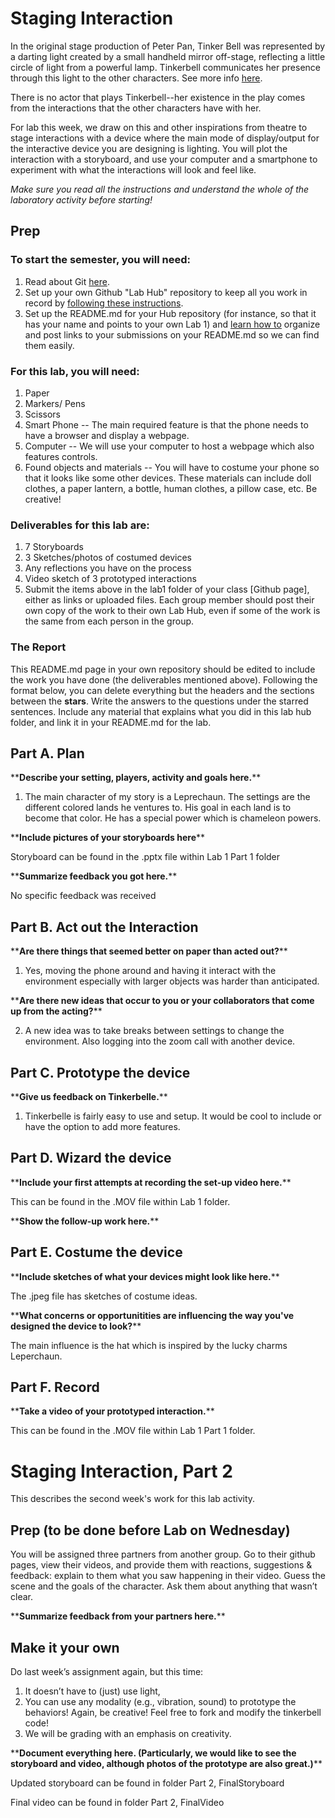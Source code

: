

# Staging Interaction

In the original stage production of Peter Pan, Tinker Bell was represented by a darting light created by a small handheld mirror off-stage, reflecting a little circle of light from a powerful lamp. Tinkerbell communicates her presence through this light to the other characters. See more info [here](https://en.wikipedia.org/wiki/Tinker_Bell). 

There is no actor that plays Tinkerbell--her existence in the play comes from the interactions that the other characters have with her.

For lab this week, we draw on this and other inspirations from theatre to stage interactions with a device where the main mode of display/output for the interactive device you are designing is lighting. You will plot the interaction with a storyboard, and use your computer and a smartphone to experiment with what the interactions will look and feel like. 

_Make sure you read all the instructions and understand the whole of the laboratory activity before starting!_



## Prep

### To start the semester, you will need:
1. Read about Git [here](https://git-scm.com/book/en/v2/Getting-Started-What-is-Git%3F).
2. Set up your own Github "Lab Hub" repository to keep all you work in record by [following these instructions](https://github.com/FAR-Lab/Developing-and-Designing-Interactive-Devices/blob/2021Fall/readings/Submitting%20Labs.md).
3. Set up the README.md for your Hub repository (for instance, so that it has your name and points to your own Lab 1) and [learn how to](https://guides.github.com/features/mastering-markdown/) organize and post links to your submissions on your README.md so we can find them easily.


### For this lab, you will need:
1. Paper
2. Markers/ Pens
3. Scissors
4. Smart Phone -- The main required feature is that the phone needs to have a browser and display a webpage.
5. Computer -- We will use your computer to host a webpage which also features controls.
6. Found objects and materials -- You will have to costume your phone so that it looks like some other devices. These materials can include doll clothes, a paper lantern, a bottle, human clothes, a pillow case, etc. Be creative!

### Deliverables for this lab are: 
1. 7 Storyboards
1. 3 Sketches/photos of costumed devices
1. Any reflections you have on the process
1. Video sketch of 3 prototyped interactions
1. Submit the items above in the lab1 folder of your class [Github page], either as links or uploaded files. Each group member should post their own copy of the work to their own Lab Hub, even if some of the work is the same from each person in the group.

### The Report
This README.md page in your own repository should be edited to include the work you have done (the deliverables mentioned above). Following the format below, you can delete everything but the headers and the sections between the **stars**. Write the answers to the questions under the starred sentences. Include any material that explains what you did in this lab hub folder, and link it in your README.md for the lab.


## Part A. Plan 


\*\***Describe your setting, players, activity and goals here.**\*\*

1.	The main character of my story is a Leprechaun. The settings are the different colored lands he ventures to. His goal in each land is to become that color. He has a special power which is chameleon powers.




\*\***Include pictures of your storyboards here**\*\*

Storyboard can be found in the .pptx file within Lab 1 Part 1 folder

\*\***Summarize feedback you got here.**\*\*

No specific feedback was received

## Part B. Act out the Interaction


\*\***Are there things that seemed better on paper than acted out?**\*\*

1.	Yes, moving the phone around and having it interact with the environment especially with larger objects was harder than anticipated.

\*\***Are there new ideas that occur to you or your collaborators that come up from the acting?**\*\*

2.	A new idea was to take breaks between settings to change the environment. Also logging into the zoom call with another device.

## Part C. Prototype the device


\*\***Give us feedback on Tinkerbelle.**\*\*

1.	Tinkerbelle is fairly easy to use and setup. It would be cool to include or have the option to add more features.

## Part D. Wizard the device

\*\***Include your first attempts at recording the set-up video here.**\*\*

This can be found in the .MOV file within Lab 1 folder.

\*\***Show the follow-up work here.**\*\*


## Part E. Costume the device


\*\***Include sketches of what your devices might look like here.**\*\*

The .jpeg file has sketches of costume ideas.

\*\***What concerns or opportunitities are influencing the way you've designed the device to look?**\*\*

The main influence is the hat which is inspired by the lucky charms Leperchaun.

## Part F. Record

\*\***Take a video of your prototyped interaction.**\*\*

This can be found in the .MOV file within Lab 1 Part 1 folder.



# Staging Interaction, Part 2 

This describes the second week's work for this lab activity.


## Prep (to be done before Lab on Wednesday)

You will be assigned three partners from another group. Go to their github pages, view their videos, and provide them with reactions, suggestions & feedback: explain to them what you saw happening in their video. Guess the scene and the goals of the character. Ask them about anything that wasn’t clear. 

\*\***Summarize feedback from your partners here.**\*\*

## Make it your own

Do last week’s assignment again, but this time: 
1) It doesn’t have to (just) use light, 
2) You can use any modality (e.g., vibration, sound) to prototype the behaviors! Again, be creative! Feel free to fork and modify the tinkerbell code! 
3) We will be grading with an emphasis on creativity. 

\*\***Document everything here. (Particularly, we would like to see the storyboard and video, although photos of the prototype are also great.)**\*\*

Updated storyboard can be found in folder Part 2, FinalStoryboard

Final video can be found in folder Part 2, FinalVideo
